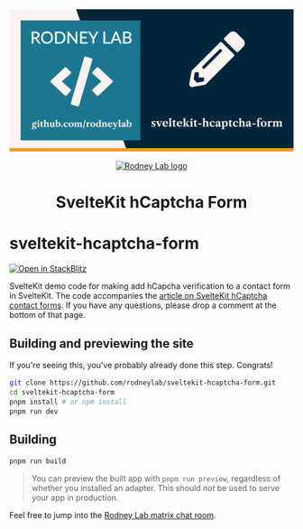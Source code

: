 <img src="./images/rodneylab-github-sveltekit-hcaptcha-form.png" alt="Rodney Lab sveltekit-hcaptcha-form Github banner">

<p align="center">
  <a aria-label="Open Rodney Lab site" href="https://rodneylab.com" rel="nofollow noopener noreferrer">
    <img alt="Rodney Lab logo" src="https://rodneylab.com/assets/icon.png" width="60" />
  </a>
</p>
<h1 align="center">
  SvelteKit hCaptcha Form
</h1>

# sveltekit-hcaptcha-form

[![Open in StackBlitz](https://developer.stackblitz.com/img/open_in_stackblitz.svg)](https://stackblitz.com/github/rodneylab/sveltekit-hcaptcha-form)

SvelteKit demo code for making add hCapcha verification to a contact form in SvelteKit. The code accompanies the <a aria-label="Open Rodney Lab blog post on Svelte Kit Graph Q L queries with fetch only" href="https://rodneylab.com/sveltekit-hcaptcha-contact-form/">article on SvelteKit hCaptcha contact forms</a>. If you have any questions, please drop a comment at the bottom of that page.

## Building and previewing the site

If you're seeing this, you've probably already done this step. Congrats!

```bash
git clone https://github.com/rodneylab/sveltekit-hcaptcha-form.git
cd sveltekit-hcaptcha-form
pnpm install # or npm install
pnpm run dev
```

## Building

```bash
pnpm run build
```

> You can preview the built app with `pnpm run preview`, regardless of whether you installed an adapter. This should _not_ be used to serve your app in production.

Feel free to jump into the [Rodney Lab matrix chat room](https://matrix.to/#/%23rodney:matrix.org).
